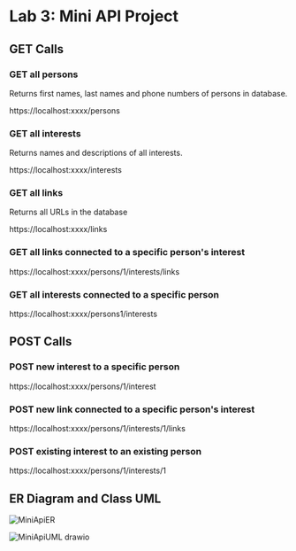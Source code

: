 # Lab 3: Mini API Project

## GET Calls

### GET all persons

Returns first names, last names and phone numbers of persons in database.

https://localhost:xxxx/persons

### GET all interests

Returns names and descriptions of all interests.

https://localhost:xxxx/interests

### GET all links

Returns all URLs in the database

https://localhost:xxxx/links

### GET all links connected to a specific person's interest

https://localhost:xxxx/persons/1/interests/links

### GET all interests connected to a specific person

https://localhost:xxxx/persons1/interests

## POST Calls

### POST new interest to a specific person

https://localhost:xxxx/persons/1/interest

### POST new link connected to a specific person's interest

https://localhost:xxxx/persons/1/interests/1/links

### POST existing interest to an existing person

https://localhost:xxxx/persons/1/interests/1

## ER Diagram and Class UML

![MiniApiER](https://github.com/seanie1995/Lab-3-Mini-API/assets/119659530/b0fffb94-6fca-4440-9c43-44b2103c90fc)

![MiniApiUML drawio](https://github.com/seanie1995/Lab-3-Mini-API/assets/119659530/45ccb3e0-02b8-43d5-8b49-53c1ec42af68)

